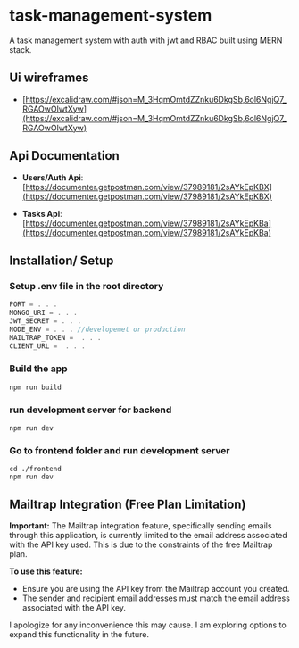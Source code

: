 # task-management-system

A task management system with auth with jwt and RBAC built using MERN stack.

## Ui wireframes

- [https://excalidraw.com/#json=M_3HqmOmtdZZnku6DkgSb,6ol6NgjQ7_RGAOwOlwtXyw](https://excalidraw.com/#json=M_3HqmOmtdZZnku6DkgSb,6ol6NgjQ7_RGAOwOlwtXyw)

## Api Documentation

- **Users/Auth Api**: [https://documenter.getpostman.com/view/37989181/2sAYkEpKBX](https://documenter.getpostman.com/view/37989181/2sAYkEpKBX)

- **Tasks Api**: [https://documenter.getpostman.com/view/37989181/2sAYkEpKBa](https://documenter.getpostman.com/view/37989181/2sAYkEpKBa)

## Installation/ Setup

### Setup .env file in the root directory

```js
PORT = . . .
MONGO_URI = . . .
JWT_SECRET = . . .
NODE_ENV = . . . //developemet or production
MAILTRAP_TOKEN =  . . .
CLIENT_URL =  . . .
```

### Build the app

```shell
npm run build
```

### run development server for backend

```shell
npm run dev
```

### Go to frontend folder and run development server

```shell
cd ./frontend
npm run dev
```

## Mailtrap Integration (Free Plan Limitation)

**Important:** The Mailtrap integration feature, specifically sending emails through this application, is currently limited to the email address associated with the API key used. This is due to the constraints of the free Mailtrap plan.

**To use this feature:**

* Ensure you are using the API key from the Mailtrap account you created.
* The sender and recipient email addresses must match the email address associated with the API key.

I apologize for any inconvenience this may cause. I am exploring options to expand this functionality in the future.

